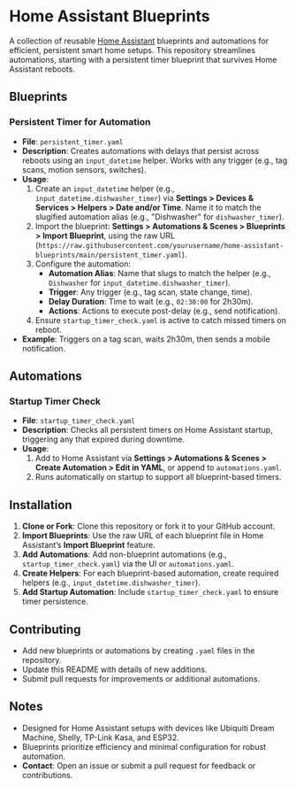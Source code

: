 # Home Assistant Blueprints

A collection of reusable [Home Assistant](https://www.home-assistant.io/) blueprints and automations for efficient, persistent smart home setups. This repository streamlines automations, starting with a persistent timer blueprint that survives Home Assistant reboots.

## Blueprints

### Persistent Timer for Automation
- **File**: `persistent_timer.yaml`
- **Description**: Creates automations with delays that persist across reboots using an `input_datetime` helper. Works with any trigger (e.g., tag scans, motion sensors, switches).
- **Usage**:
  1. Create an `input_datetime` helper (e.g., `input_datetime.dishwasher_timer`) via **Settings > Devices & Services > Helpers > Date and/or Time**. Name it to match the slugified automation alias (e.g., "Dishwasher" for `dishwasher_timer`).
  2. Import the blueprint: **Settings > Automations & Scenes > Blueprints > Import Blueprint**, using the raw URL (`https://raw.githubusercontent.com/yourusername/home-assistant-blueprints/main/persistent_timer.yaml`).
  3. Configure the automation:
     - **Automation Alias**: Name that slugs to match the helper (e.g., `Dishwasher` for `input_datetime.dishwasher_timer`).
     - **Trigger**: Any trigger (e.g., tag scan, state change, time).
     - **Delay Duration**: Time to wait (e.g., `02:30:00` for 2h30m).
     - **Actions**: Actions to execute post-delay (e.g., send notification).
  4. Ensure `startup_timer_check.yaml` is active to catch missed timers on reboot.
- **Example**: Triggers on a tag scan, waits 2h30m, then sends a mobile notification.

## Automations

### Startup Timer Check
- **File**: `startup_timer_check.yaml`
- **Description**: Checks all persistent timers on Home Assistant startup, triggering any that expired during downtime.
- **Usage**:
  1. Add to Home Assistant via **Settings > Automations & Scenes > Create Automation > Edit in YAML**, or append to `automations.yaml`.
  2. Runs automatically on startup to support all blueprint-based timers.

## Installation

1. **Clone or Fork**: Clone this repository or fork it to your GitHub account.
2. **Import Blueprints**: Use the raw URL of each blueprint file in Home Assistant’s **Import Blueprint** feature.
3. **Add Automations**: Add non-blueprint automations (e.g., `startup_timer_check.yaml`) via the UI or `automations.yaml`.
4. **Create Helpers**: For each blueprint-based automation, create required helpers (e.g., `input_datetime.dishwasher_timer`).
5. **Add Startup Automation**: Include `startup_timer_check.yaml` to ensure timer persistence.

## Contributing

- Add new blueprints or automations by creating `.yaml` files in the repository.
- Update this README with details of new additions.
- Submit pull requests for improvements or additional automations.

## Notes

- Designed for Home Assistant setups with devices like Ubiquiti Dream Machine, Shelly, TP-Link Kasa, and ESP32.
- Blueprints prioritize efficiency and minimal configuration for robust automation.
- **Contact**: Open an issue or submit a pull request for feedback or contributions.
